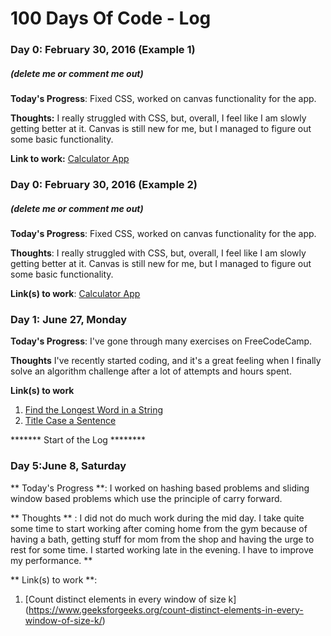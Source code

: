 # 100 Days Of Code - Log

### Day 0: February 30, 2016 (Example 1)
##### (delete me or comment me out)

**Today's Progress**: Fixed CSS, worked on canvas functionality for the app.

**Thoughts:** I really struggled with CSS, but, overall, I feel like I am slowly getting better at it. Canvas is still new for me, but I managed to figure out some basic functionality.

**Link to work:** [Calculator App](http://www.example.com)

### Day 0: February 30, 2016 (Example 2)
##### (delete me or comment me out)

**Today's Progress**: Fixed CSS, worked on canvas functionality for the app.

**Thoughts**: I really struggled with CSS, but, overall, I feel like I am slowly getting better at it. Canvas is still new for me, but I managed to figure out some basic functionality.

**Link(s) to work**: [Calculator App](http://www.example.com)


### Day 1: June 27, Monday

**Today's Progress**: I've gone through many exercises on FreeCodeCamp.

**Thoughts** I've recently started coding, and it's a great feeling when I finally solve an algorithm challenge after a lot of attempts and hours spent.

**Link(s) to work**
1. [Find the Longest Word in a String](https://www.freecodecamp.com/challenges/find-the-longest-word-in-a-string)
2. [Title Case a Sentence](https://www.freecodecamp.com/challenges/title-case-a-sentence)



******* Start of the Log ********

### Day 5:June 8, Saturday

** Today's Progress **: I worked on hashing based problems and sliding window based problems which use the principle of carry forward.

** Thoughts ** : I did not do much work during the mid day. I take quite some time to start working after coming home from the gym because of having a bath, getting stuff for mom from the shop and having the urge to rest for some time. I started working late in the evening. I have to improve my performance. **

** Link(s) to work **:
1. [Count distinct elements in every window of size k] (https://www.geeksforgeeks.org/count-distinct-elements-in-every-window-of-size-k/)
